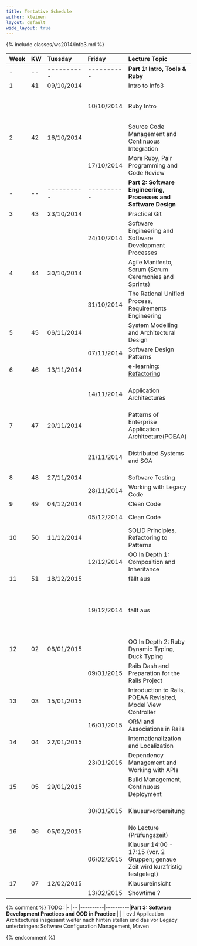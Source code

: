 ```yaml
---
title: Tentative Schedule
author: kleinen
layout: default
wide_layout: true
---
```


{% include classes/ws2014/info3.md %}


| Week | KW | Tuesday    | Friday     | Lecture Topic                                                                   | Lab                                                                                                                          | Group     |
|:-----|:---|:-----------|:-----------|:--------------------------------------------------------------------------------|:-----------------------------------------------------------------------------------------------------------------------------|:----------|
| -    | -- | ---------- | ---------- | **Part 1: Intro, Tools & Ruby**                                                 |                                                                                                                              |           |
| 1    | 41 | 09/10/2014 |            | Intro to Info3                                                                  |                                                                                                                              |           |
|      |    |            | 10/10/2014 | Ruby Intro                                                                      | Installation Party 14:00-15:30 WH-C 537 for both groups!                                                                     | both      |
| 2    | 42 | 16/10/2014 |            | Source Code Management and Continuous Integration                               |                                                                                                                              |           |
|      |    |            | 17/10/2014 | More Ruby, Pair Programming and Code Review                                     | [1 - Lab Startup and Ruby Finger Exercises](../labs/lab-01-startup)                                                          | 1. Gruppe |
| -    | -- | ---------- | ---------- | **Part 2: Software Engineering, Processes and Software Design**                 |                                                                                                                              |           |
| 3    | 43 | 23/10/2014 |            | Practical Git                                                                   |                                                                                                                              |           |
|      |    |            | 24/10/2014 | Software Engineering and Software Development Processes                         | [1 - Lab Startup and Ruby Finger Exercises](../labs/lab-01-startup)                                                          | 2. Gruppe |
| 4    | 44 | 30/10/2014 |            | Agile Manifesto, Scrum (Scrum Ceremonies and Sprints)                           |                                                                                                                              |           |
|      |    |            | 31/10/2014 | The Rational Unified Process, Requirements Engineering                          | [2 - Use Cases and Class Diagrams](../labs/lab-02-usecases-class)                                                            | 1. Gruppe |
| 5    | 45 | 06/11/2014 |            | System Modelling and Architectural Design                                       |                                                                                                                              |           |
|      |    |            | 07/11/2014 | Software Design Patterns                                                        | [2 - Use Cases and Class Diagrams](../labs/lab-02-usecases-class)                                                            | 2. Gruppe |
| 6    | 46 | 13/11/2014 |            | e-learning: [Refactoring](../material/refactoring)                              |                                                                                                                              |           |
|      |    |            | 14/11/2014 | Application Architectures                                                       | [3 - Sequence Diagrams and State Machine Diagrams](../labs/lab-03-sequence-state)                                            | 1. Gruppe |
| 7    | 47 | 20/11/2014 |            | Patterns of Enterprise Application Architecture(POEAA)                          |                                                                                                                              |           |
|      |    |            | 21/11/2014 | Distributed Systems and SOA                                                     | [3 - Sequence Diagrams and State Machine Diagrams](../labs/lab-03-sequence-state)                                            | 2. Gruppe |
| 8    | 48 | 27/11/2014 |            | Software Testing                                                                |                                                                                                                              |           |
|      |    |            | 28/11/2014 | Working with Legacy Code                                                        | [4 - Testing](../labs/lab-04-testing)                                                                                        | 1. Gruppe |
| 9    | 49 | 04/12/2014 |            | Clean Code                                                                      |                                                                                                                              |           |
|      |    |            | 05/12/2014 | Clean Code                                                                      | [4 - Testing](../labs/lab-04-testing)                                                                                        | 2. Gruppe |
| 10   | 50 | 11/12/2014 |            | SOLID Principles, Refactoring to Patterns                                       |                                                                                                                              |           |
|      |    |            | 12/12/2014 | OO In Depth 1: Composition and Inheritance                                      | [5 - Legacy Code - Refactoring to Patterns](../labs/lab-05-legacy)                                                           | 1. Gruppe |
| 11   | 51 | 18/12/2015 |            | fällt aus                                                                       |                                                                                                                              |           |
|      |    |            | 19/12/2014 | fällt aus                                                                       | fällt aus - bitte am 12.12. oder 9.1. in die Übung kommen [5 - Legacy Code - Refactoring to Patterns](../labs/lab-05-legacy) | 2. Gruppe |
| 12   | 02 | 08/01/2015 |            | OO In Depth 2: Ruby Dynamic Typing, Duck Typing                                 |                                                                                                                              |           |
|      |    |            | 09/01/2015 | Rails Dash and Preparation for the Rails Project                                | [6 - Rails First Steps](../labs/lab-06-rails-1)                                                                              | 1. Gruppe |
| 13   | 03 | 15/01/2015 |            | Introduction to Rails, POEAA Revisited, Model View Controller                   |                                                                                                                              |           |
|      |    |            | 16/01/2015 | ORM and Associations in Rails                                                   | [6 - Rails First Steps](../labs/lab-06-rails-1)                                                                              | 2. Gruppe |
| 14   | 04 | 22/01/2015 |            | Internationalization and Localization                                           |                                                                                                                              |           |
|      |    |            | 23/01/2015 | Dependency Management and Working with APIs                                     | [7 - Rails Associations and Internationalization](../labs/lab-07-rails-2)                                                    | 1. Gruppe |
| 15   | 05 | 29/01/2015 |            | Build Management, Continuous Deployment                                         |                                                                                                                              |           |
|      |    |            | 30/01/2015 | Klausurvorbereitung                                                             | [7 - Rails Associations and Internationalization](../labs/lab-07-rails-2)                                                    | 2. Gruppe |
| 16   | 06 | 05/02/2015 |            | No Lecture (Prüfungszeit)                                                       |                                                                                                                              |           |
|      |    |            | 06/02/2015 | Klausur 14:00 - 17:15 (vor. 2 Gruppen; genaue Zeit wird kurzfristig festgelegt) |                                                                                                                              |           |
| 17   | 07 | 12/02/2015 |            | Klausureinsicht                                                                 |                                                                                                                              |           |
|      |    |            | 13/02/2015 | Showtime ?                                                                      |                                                                                                                              |           |

{% comment %}
TODO:
|-      |--     |----------|----------|**Part 3: Software Development Practices and OOD in Practice** |                                                                                      |         |
evtl Application Architectures insgesamt weiter nach hinten stellen
und das vor Legacy unterbringen: Software Configuration Management, Maven

{% endcomment %}
